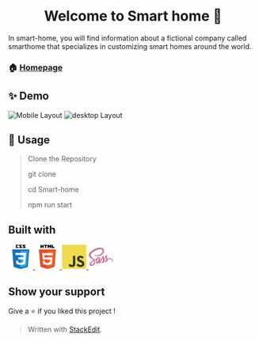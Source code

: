 ﻿
<h1 align="center">Welcome to Smart home   👋</h1>

In smart-home, you will find information about a fictional company called smarthome that specializes in customizing smart homes around the world.

### 🏠 [Homepage](https://abdelghanymh.github.io/Smart-home/)

## ✨ Demo

![Mobile Layout](./smart_home_mobile)
![desktop Layout](./smart_home_desk.gif)

## 🚀 Usage
 > Clone the Repository  
 > 
 >  git clone
 >  
 >  cd Smart-home
 >  
 >  npm  run start 
	


## Built with
<p align="left"> <a href="https://www.w3schools.com/css/" target="_blank"> <img src="https://raw.githubusercontent.com/devicons/devicon/master/icons/css3/css3-original-wordmark.svg" alt="css3" width="50" height=""/> </a> <a href="https://www.w3.org/html/" target="_blank"> <img src="https://raw.githubusercontent.com/devicons/devicon/master/icons/html5/html5-original-wordmark.svg" alt="html5" width="50" height="50"/> </a> <a href="https://developer.mozilla.org/en-US/docs/Web/JavaScript" target="_blank"> <img src="https://raw.githubusercontent.com/devicons/devicon/master/icons/javascript/javascript-original.svg" alt="javascript" width="50" height="50"/> </a> <a href="https://www.linux.org/" target="_blank"> <img src="https://raw.githubusercontent.com/devicons/devicon/master/icons/sass/sass-original.svg" alt="sass" width="50" height="50"/> </a> </p>


## Show your support

Give a ⭐️ if you liked this  project !

> Written with [StackEdit](https://stackedit.io/).


